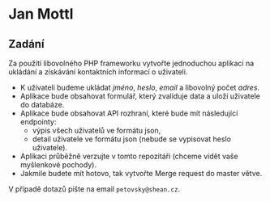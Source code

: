# Jan Mottl

## Zadání
Za použití libovolného PHP frameworku vytvořte jednoduchou aplikaci na ukládání a získávání kontaktních informací o uživateli.

- K uživateli budeme ukládat _jméno_, _heslo_, _email_ a libovolný počet _adres_.
- Aplikace bude obsahovat formulář, který zvaliduje data a uloží uživatele do databáze.  
- Aplikace bude obsahovat API rozhraní, které bude mít následující endpointy:
  - výpis všech uživatelů ve formátu json,
  - detail uživatele ve formátu json (nebude se vypisovat heslo uživatele).
- Aplikaci průběžně verzujte v tomto repozitáři (chceme vidět vaše myšlenkové pochody).
- Jakmile budete mít hotovo, tak vytvořte Merge request do master větve.

V případě dotazů pište na email `petovsky@shean.cz`.
